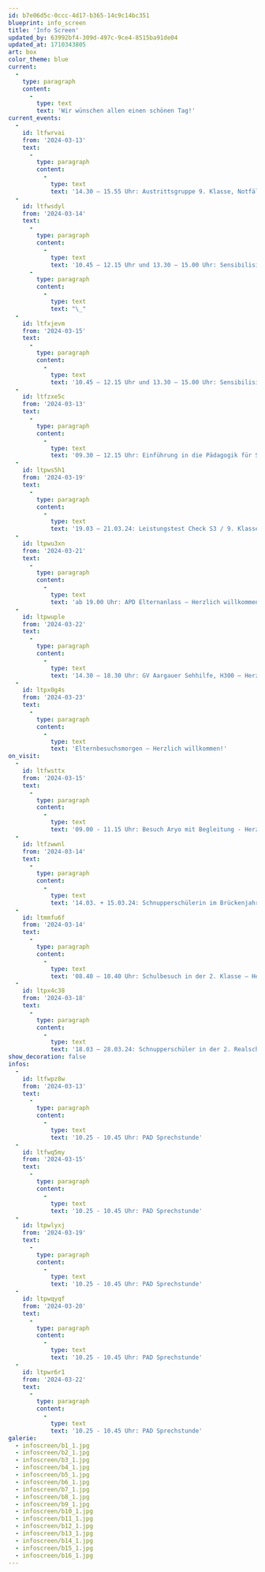 ```yaml
---
id: b7e06d5c-0ccc-4d17-b365-14c9c14bc351
blueprint: info_screen
title: 'Info Screen'
updated_by: 63992bf4-309d-497c-9ce4-8515ba91de04
updated_at: 1710343805
art: box
color_theme: blue
current:
  -
    type: paragraph
    content:
      -
        type: text
        text: 'Wir wünschen allen einen schönen Tag!'
current_events:
  -
    id: ltfwrvai
    from: '2024-03-13'
    text:
      -
        type: paragraph
        content:
          -
            type: text
            text: '14.30 – 15.55 Uhr: Austrittsgruppe 9. Klasse, Notfälle und Beratungsstellen, Gruppe A + B, Aula - Viel Vergnügen!'
  -
    id: ltfwsdyl
    from: '2024-03-14'
    text:
      -
        type: paragraph
        content:
          -
            type: text
            text: '10.45 – 12.15 Uhr und 13.30 – 15.00 Uhr: Sensibilisierungsworkshop Taso Sehen für Schüler:innen der P2 bis Brückenjahr, Aula – Viel Vergnügen!'
      -
        type: paragraph
        content:
          -
            type: text
            text: "\_"
  -
    id: ltfxjevm
    from: '2024-03-15'
    text:
      -
        type: paragraph
        content:
          -
            type: text
            text: '10.45 – 12.15 Uhr und 13.30 – 15.00 Uhr: Sensibilisierungsworkshop Taso Sehen für Schüler:innen der P2 bis Brückenjahr, Aula – Viel Vergnügen!'
  -
    id: ltfzxe5c
    from: '2024-03-13'
    text:
      -
        type: paragraph
        content:
          -
            type: text
            text: '09.30 – 12.15 Uhr: Einführung in die Pädagogik für Schwerhörige und Gehörlose 2023/24, Aula – Viel Vergnügen!'
  -
    id: ltpws5h1
    from: '2024-03-19'
    text:
      -
        type: paragraph
        content:
          -
            type: text
            text: '19.03 – 21.03.24: Leistungstest Check S3 / 9. Klasse, Papier-Tests – Viel Glück!'
  -
    id: ltpwu3xn
    from: '2024-03-21'
    text:
      -
        type: paragraph
        content:
          -
            type: text
            text: 'ab 19.00 Uhr: APD Elternanlass – Herzlich willkommen!'
  -
    id: ltpwuple
    from: '2024-03-22'
    text:
      -
        type: paragraph
        content:
          -
            type: text
            text: '14.30 – 18.30 Uhr: GV Aargauer Sehhilfe, H300 – Herzlich willkommen!'
  -
    id: ltpx0g4s
    from: '2024-03-23'
    text:
      -
        type: paragraph
        content:
          -
            type: text
            text: 'Elternbesuchsmorgen – Herzlich willkommen!'
on_visit:
  -
    id: ltfwsttx
    from: '2024-03-15'
    text:
      -
        type: paragraph
        content:
          -
            type: text
            text: '09.00 - 11.15 Uhr: Besuch Aryo mit Begleitung - Herzlich willkommen!'
  -
    id: ltfzwwnl
    from: '2024-03-14'
    text:
      -
        type: paragraph
        content:
          -
            type: text
            text: '14.03. + 15.03.24: Schnupperschülerin im Brückenjahr – Herzlich willkommen!'
  -
    id: ltmmfu6f
    from: '2024-03-14'
    text:
      -
        type: paragraph
        content:
          -
            type: text
            text: '08.40 – 10.40 Uhr: Schulbesuch in der 2. Klasse – Herzlich willkommen!'
  -
    id: ltpx4c38
    from: '2024-03-18'
    text:
      -
        type: paragraph
        content:
          -
            type: text
            text: '18.03 – 28.03.24: Schnupperschüler in der 2. Realschule a, Chlini Gigante – Herzlich willkommen!'
show_decoration: false
infos:
  -
    id: ltfwpz8w
    from: '2024-03-13'
    text:
      -
        type: paragraph
        content:
          -
            type: text
            text: '10.25 - 10.45 Uhr: PAD Sprechstunde'
  -
    id: ltfwq5my
    from: '2024-03-15'
    text:
      -
        type: paragraph
        content:
          -
            type: text
            text: '10.25 - 10.45 Uhr: PAD Sprechstunde'
  -
    id: ltpwlyxj
    from: '2024-03-19'
    text:
      -
        type: paragraph
        content:
          -
            type: text
            text: '10.25 - 10.45 Uhr: PAD Sprechstunde'
  -
    id: ltpwqyqf
    from: '2024-03-20'
    text:
      -
        type: paragraph
        content:
          -
            type: text
            text: '10.25 - 10.45 Uhr: PAD Sprechstunde'
  -
    id: ltpwr6r1
    from: '2024-03-22'
    text:
      -
        type: paragraph
        content:
          -
            type: text
            text: '10.25 - 10.45 Uhr: PAD Sprechstunde'
galerie:
  - infoscreen/b1_1.jpg
  - infoscreen/b2_1.jpg
  - infoscreen/b3_1.jpg
  - infoscreen/b4_1.jpg
  - infoscreen/b5_1.jpg
  - infoscreen/b6_1.jpg
  - infoscreen/b7_1.jpg
  - infoscreen/b8_1.jpg
  - infoscreen/b9_1.jpg
  - infoscreen/b10_1.jpg
  - infoscreen/b11_1.jpg
  - infoscreen/b12_1.jpg
  - infoscreen/b13_1.jpg
  - infoscreen/b14_1.jpg
  - infoscreen/b15_1.jpg
  - infoscreen/b16_1.jpg
---
```

